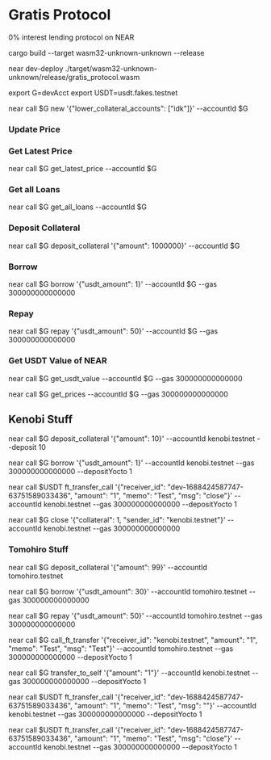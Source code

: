 # Gratis Protocol
0% interest lending protocol on NEAR


cargo build --target wasm32-unknown-unknown --release

near dev-deploy ./target/wasm32-unknown-unknown/release/gratis_protocol.wasm 

export G=devAcct
export USDT=usdt.fakes.testnet

near call $G new '{"lower_collateral_accounts": ["idk"]}' --accountId $G

### Update Price

### Get Latest Price

near call $G get_latest_price --accountId $G

### Get all Loans

near call $G get_all_loans --accountId $G

### Deposit Collateral 
near call $G deposit_collateral '{"amount": 1000000}' --accountId $G


### Borrow 
near call $G borrow '{"usdt_amount": 1}' --accountId $G --gas 300000000000000

### Repay
near call $G repay '{"usdt_amount": 50}' --accountId $G --gas 300000000000000

### Get USDT Value of NEAR
near call $G get_usdt_value --accountId $G --gas 300000000000000

near call $G get_prices --accountId $G --gas 300000000000000


## Kenobi Stuff
near call $G deposit_collateral '{"amount": 10}' --accountId kenobi.testnet --deposit 10

near call $G borrow '{"usdt_amount": 1}' --accountId kenobi.testnet --gas 300000000000000 --depositYocto 1


near call $USDT ft_transfer_call '{"receiver_id": "dev-1688424587747-63751589033436", "amount": "1", "memo": "Test", "msg": "close"}' --accountId kenobi.testnet --gas 300000000000000 --depositYocto 1

near call $G close '{"collateral": 1, "sender_id": "kenobi.testnet"}' --accountId kenobi.testnet --gas 300000000000000


### Tomohiro Stuff
near call $G deposit_collateral '{"amount": 99}' --accountId tomohiro.testnet

near call $G borrow '{"usdt_amount": 30}' --accountId tomohiro.testnet --gas 300000000000000

near call $G repay '{"usdt_amount": 50}' --accountId tomohiro.testnet --gas 300000000000000

near call $G call_ft_transfer '{"receiver_id": "kenobi.testnet", "amount": "1", "memo": "Test", "msg": "Test"}' --accountId tomohiro.testnet --gas 300000000000000 --depositYocto 1

near call $G transfer_to_self '{"amount": "1"}' --accountId kenobi.testnet --gas 300000000000000 --depositYocto 1



near call $USDT ft_transfer_call '{"receiver_id": "dev-1688424587747-63751589033436", "amount": "1", "memo": "Test", "msg": ""}' --accountId kenobi.testnet --gas 300000000000000 --depositYocto 1

near call $USDT ft_transfer_call '{"receiver_id": "dev-1688424587747-63751589033436", "amount": "1", "memo": "Test", "msg": "close"}' --accountId kenobi.testnet --gas 300000000000000 --depositYocto 1



